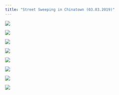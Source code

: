 ```yaml
---
title: "Street Sweeping in Chinatown (03.03.2019)"
---
```


![](https://res.cloudinary.com/dhngj18do/image/upload/f_auto,q_auto/v1/images/f41fbad498a795840c8653956395fcb8)

![](https://res.cloudinary.com/dhngj18do/image/upload/f_auto,q_auto/v1/images/21bb3dfaf3d4ec4246406111d3f37c12)

![](https://res.cloudinary.com/dhngj18do/image/upload/f_auto,q_auto/v1/images/d503711a07bfad83210550dd01b8cb54)

![](https://res.cloudinary.com/dhngj18do/image/upload/f_auto,q_auto/v1/images/a8d7cdfe9c74363965648be5fbdff8ed)

![](https://res.cloudinary.com/dhngj18do/image/upload/f_auto,q_auto/v1/images/53b893df224a4a948eb321b801acaf32)

![](https://res.cloudinary.com/dhngj18do/image/upload/f_auto,q_auto/v1/images/8e01b1b00de55ae50efe9b45fd54f144)

![](https://res.cloudinary.com/dhngj18do/image/upload/f_auto,q_auto/v1/images/304ee7d024a65005f9b35c38f09b5b47)

![](https://res.cloudinary.com/dhngj18do/image/upload/f_auto,q_auto/v1/images/03eddd8a22d2d5eb70bdbe36d169579c)
